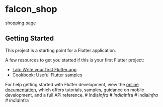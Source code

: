 # falcon_shop

shopping page

## Getting Started

This project is a starting point for a Flutter application.

A few resources to get you started if this is your first Flutter project:

- [Lab: Write your first Flutter app](https://docs.flutter.dev/get-started/codelab)
- [Cookbook: Useful Flutter samples](https://docs.flutter.dev/cookbook)

For help getting started with Flutter development, view the
[online documentation](https://docs.flutter.dev/), which offers tutorials,
samples, guidance on mobile development, and a full API reference.
#   I n d i a _ I n f r a  
 #   I n d i a _ I n f r a  
 #   I n d i a _ I n f r a  
 #   I n d i a _ I n f r a  
 